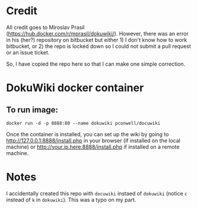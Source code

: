 # Credit

All credit goes to Miroslav Prasil (https://hub.docker.com/r/mprasil/dokuwiki/). However, there was an error in his (her?) repository on bitbucket but either 1) I don't know how to work bitbucket, or 2) the repo is locked down so I could not submit a pull request or an issue ticket.

So, I have copied the repo here so that I can make one simple correction.

# DokuWiki docker container

## To run image:

`docker run -d -p 8888:80 --name dokuwiki pconwell/docuwiki`

Once the container is installed, you can set up the wiki by going to http://127.0.0.1:8888/install.php in your browser (if installed on the local machine) or http://your.ip.here:8888/install.php if installed on a remote machine.

# Notes

I accidentally created this repo with `docuwiki` instaed of `dokuwiki` (notice `c` instead of `k` in `dokuwiki`). This was a typo on my part.
